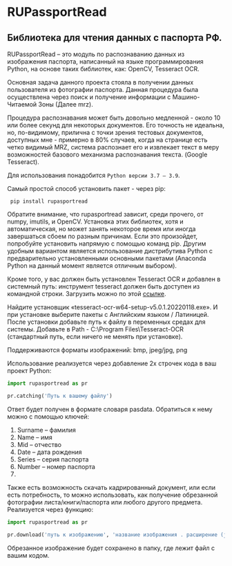 # RUPassportRead
## Библиотека для чтения данных с паспорта РФ.
RUPassportRead – это модуль по распознаванию данных из изображения паспорта, написанный на языке программирования Python, на основе таких библиотек, как: OpenCV, Tesseract OCR.

Основная задача данного проекта стояла в получении данных пользователя из фотографии паспорта. Данная процедура была осуществлена через поиск и получение информации с Машино-Читаемой Зоны (Далее mrz). 

Процедура распознавания может быть довольно медленной - около 10 или более секунд для некоторых документов. Его точность не идеальна, но, по-видимому, прилична с точки зрения тестовых документов, доступных мне - примерно в 80% случаев, когда на странице есть четко видимый MRZ, система распознает его и извлекает текст в меру возможностей базового механизма распознавания текста. (Google Tesseract).

Для использования понадобится `Python версии 3.7 – 3.9`.

Самый простой способ установить пакет - через pip:

` pip install rupasportread`

Обратите внимание, что rupasportread зависит, среди прочего, от numpy, imutils, и OpenCV. Установка этих библиотек, хотя и автоматическая, но  может занять некоторое время или иногда завершаться сбоем по разным причинам. Если это произойдет, попробуйте установить напрямую с помощью команд pip. Другим удобным вариантом является использование дистрибутива Python с предварительно установленными основными пакетами (Anaconda Python на данный момент является отличным выбором).

Кроме того, у вас должен быть установлен Tesseract OCR и добавлен в системный путь: инструмент tesseract должен быть доступен из командной строки. Загрузить можно по этой [ссылке](https://github.com/UB-Mannheim/tesseract/wiki). 

Найдите установщик «tesseract-ocr-w64-setup-v5.0.1.20220118.exe». И при установке выберите пакеты с Английским языком / Латиницей. После установки добавьте путь к файлу в переменных средах для системы. Добавьте в Path - C:\Program Files\Tesseract-OCR (стандартный путь, если ничего не менять при установке).

Поддерживаются форматы изображений: bmp, jpeg/jpg, png

Использование реализуется через добавление 2х строчек кода в ваш проект Python:

```python
import rupasportread as pr 

pr.catching('Путь к вашему файлу')
```



Ответ будет получен в формате словаря pasdata. Обратиться к нему можно с помощью ключей:
1.	Surname – фамилия 
2.	Name – имя 
3.	Mid – отчество 
4.	Date – дата рождения
5.	Series – серия паспорта
6.	Number – номер паспорта 
7.	
Также есть возможность скачать кадрированный документ, или если есть потребность, то можно использовать, как получение обрезанной фотографии листа/книги/паспорта или любого другого предмета. Реализуется через функцию:
```python
import rupasportread as pr

pr.download('путь к изображению', 'название изображения . расширение (jpg/jpeg/png)')
```

Обрезанное изображение будет сохранено в папку, где лежит файл с вашим кодом.
